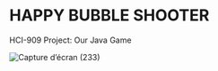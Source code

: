 # HAPPY BUBBLE SHOOTER

HCI-909 Project: Our Java Game

![Capture d’écran (233)](https://user-images.githubusercontent.com/91183245/139526711-84c29f7c-05f5-434e-8884-7eecf6d543b9.png)
